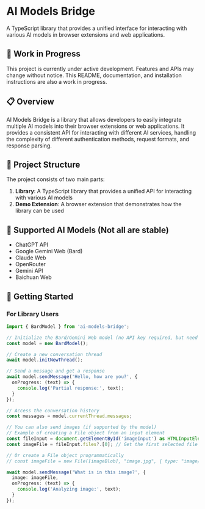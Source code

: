 # AI Models Bridge

A TypeScript library that provides a unified interface for interacting with various AI models in browser extensions and web applications.

## 🚧 Work in Progress

This project is currently under active development. Features and APIs may change without notice. This README, documentation, and installation instructions are also a work in progress.

## 📋 Overview

AI Models Bridge is a library that allows developers to easily integrate multiple AI models into their browser extensions or web applications. It provides a consistent API for interacting with different AI services, handling the complexity of different authentication methods, request formats, and response parsing.

## 🧩 Project Structure

The project consists of two main parts:

1. **Library**: A TypeScript library that provides a unified API for interacting with various AI models
2. **Demo Extension**: A browser extension that demonstrates how the library can be used

## 🤖 Supported AI Models (Not all are stable)

- ChatGPT API
- Google Gemini Web (Bard)
- Claude Web
- OpenRouter
- Gemini API
- Baichuan Web

## 🚀 Getting Started

### For Library Users

```typescript
import { BardModel } from 'ai-models-bridge';

// Initialize the Bard/Gemini Web model (no API key required, but need to be logged in to Gemini in the browser)
const model = new BardModel();

// Create a new conversation thread
await model.initNewThread();

// Send a message and get a response
await model.sendMessage('Hello, how are you?', {
  onProgress: (text) => {
    console.log('Partial response:', text);
  }
});

// Access the conversation history
const messages = model.currentThread.messages;

// You can also send images (if supported by the model)
// Example of creating a File object from an input element
const fileInput = document.getElementById('imageInput') as HTMLInputElement;
const imageFile = fileInput.files?.[0]; // Get the first selected file

// Or create a File object programmatically
// const imageFile = new File([imageBlob], "image.jpg", { type: "image/jpeg" });

await model.sendMessage('What is in this image?', {
  image: imageFile,
  onProgress: (text) => {
    console.log('Analyzing image:', text);
  }
});
